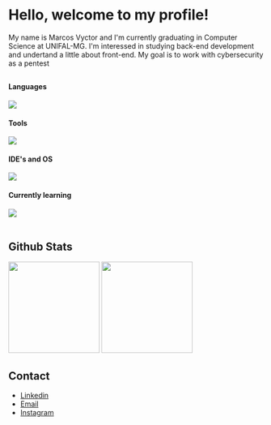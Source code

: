 
# Hello, welcome to my profile!
<p>My name is Marcos Vyctor and I'm currently graduating in Computer Science at UNIFAL-MG. I'm interessed in studying back-end development and undertand a little about front-end. My goal is to work with cybersecurity as a pentest</p>

##

<div class="skills">
    <h4>Languages</h4>
    <img src="https://skillicons.dev/icons?i=c,cpp,haskell,perl,java,bash">
    <h4>Tools</h4>
    <img src="https://skillicons.dev/icons?i=git,mysql,postman,">
    <h4>IDE's and OS</h4>
    <img src="https://skillicons.dev/icons?i=vscode,idea,linux">
    <h4>Currently learning</h4>
    <img src="https://skillicons.dev/icons?i=python,nodejs">
</div>
<br>


## Github Stats
<div align="left">
    <img height="180em" src="https://github-readme-stats.vercel.app/api?username=marcosvgalupo&show_icons=true&theme=github_dark"/>
    <img height="180em" src="https://github-readme-stats.vercel.app/api/top-langs/?username=marcosvgalupo&layout=compact&langs_count=16&theme=github_dark"/>
</div>  

## Contact
<ul>
    <li><a href="https://www.linkedin.com/in/marcosvgalupo/" target="_blank">Linkedin</a></li>
    <li><a href="mailto:mv.galupo@hotmail.com" target="_blank">Email</li>
    <li><a href="https://www.instagram.com/galupo01/" target="_blank">Instagram</a></li>
    <!--<li><a href="https://leetcode.com/marcosvgalupo/" target="_blank">Leet Code</a></li>-->
</ul>



<!--![Snake animation](https://github.com/marcosvgalupo/marcosvgalupo/blob/output/github-contribution-grid-snake.gif)-->

